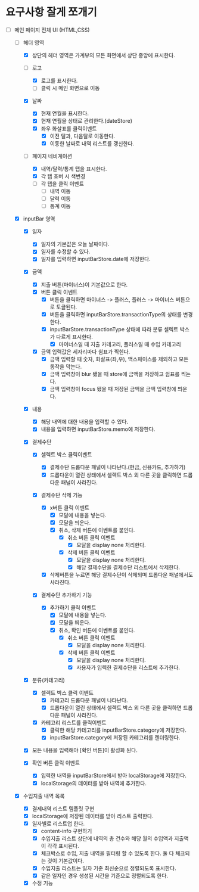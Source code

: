 # 요구사항 잘게 쪼개기

- [ ] 메인 페이지 전체 UI (HTML,CSS)

  - [ ] 헤더 영역

    - [x] 상단의 헤더 영역은 가계부의 모든 화면에서 상단 중앙에 표시한다.

    - [ ] 로고

      - [x] 로고를 표시한다.
      - [ ] 클릭 시 메인 화면으로 이동

    - [x] 날짜

      - [x] 현재 연월을 표시한다.
      - [x] 현재 연월을 상태로 관리한다.(dateStore)
      - [x] 좌우 화살표를 클릭이벤트
        - [x] 이전 달과, 다음달로 이동한다.
        - [x] 이동한 날짜로 내역 리스트를 갱신한다.

    - [ ] 페이지 네비게이션

      - [x] 내역/달력/통계 탭을 표시한다.
      - [x] 각 탭 호버 시 색변경
      - [ ] 각 탭을 클릭 이벤트
        - [ ] 내역 이동
        - [ ] 달력 이동
        - [ ] 통계 이동

  - [x] inputBar 영역

    - [x] 일자

      - [x] 일자의 기본값은 오늘 날짜이다.
      - [x] 일자를 수정할 수 있다.
      - [x] 일자를 입력하면 inputBarStore.date에 저장한다.

    - [x] 금액

      - [x] 지출 버튼(마이너스)이 기본값으로 한다.
      - [x] 버튼 클릭 이벤트
        - [x] 버튼을 클릭하면 마이너스 -> 플러스, 플러스 -> 마이너스 버튼으로 토글된다.
        - [x] 버튼을 클릭하면 inputBarStore.transactionType의 상태를 변경한다.
        - [x] inputBarStore.transactionType 상태에 따라 분류 셀렉트 박스가 다르게 표시한다.
          - [x] 마이너스일 때 지출 카테고리, 플러스일 때 수입 카테고리
      - [x] 금액 입력값은 세자리마다 쉼표가 찍힌다.
        - [x] 금액 입력할 때 숫자, 화살표(좌,우), 백스페이스를 제외하고 모든 동작을 막는다.
        - [x] 금액 입력창이 blur 됐을 때 store에 금액을 저장하고 쉼표를 찍는다.
        - [x] 금액 입력창이 focus 됐을 때 저장된 금액을 금액 입력창에 띄운다.

    - [x] 내용

      - [x] 해당 내역에 대한 내용을 입력할 수 있다.
      - [x] 내용을 입력하면 inputBarStore.memo에 저장한다.

    - [x] 결제수단

      - [x] 셀렉트 박스 클릭이벤트

        - [x] 결제수단 드롭다운 패널이 나타난다.(현금, 신용카드, 추가하기)
        - [x] 드롭다운이 열린 상태에서 셀렉트 박스 외 다른 곳을 클릭하면 드롭다운 패널이 사라진다.

      - [x] 결제수단 삭제 기능

        - [x] x버튼 클릭 이벤트
          - [x] 모달에 내용을 넣는다.
          - [x] 모달을 띄운다.
          - [x] 취소, 삭제 버튼에 이벤트를 붙인다.
            - [x] 취소 버튼 클릭 이벤트
              - [x] 모달을 display none 처리한다.
            - [x] 삭제 버튼 클릭 이벤트
              - [x] 모달을 display none 처리한다.
              - [x] 해당 결제수단을 결제수단 리스트에서 삭제한다.
        - [x] 삭제버튼을 누르면 해당 결제수단이 삭제되며 드롭다운 패널에서도 사라진다.

      - [x] 결제수단 추가하기 기능

        - [x] 추가하기 클릭 이벤트
          - [x] 모달에 내용을 넣는다.
          - [x] 모달을 띄운다.
          - [x] 취소, 확인 버튼에 이벤트를 붙인다.
            - [x] 취소 버튼 클릭 이벤트
              - [x] 모달을 display none 처리한다.
            - [x] 삭제 버튼 클릭 이벤트
              - [x] 모달을 display none 처리한다.
              - [x] 사용자가 입력한 결제수단을 리스트에 추가한다.

    - [x] 분류(카테고리)

      - [x] 셀렉트 박스 클릭 이벤트
        - [x] 카테고리 드롭다운 패널이 나타난다.
        - [x] 드롭다운이 열린 상태에서 셀렉트 박스 외 다른 곳을 클릭하면 드롭다운 패널이 사라진다.
      - [x] 카테고리 리스트를 클릭이벤트
        - [x] 클릭한 해당 카테고리를 inputBarStore.category에 저장한다.
        - [x] inputBarStore.category에 저장된 카테고리를 렌더링한다.

    - [x] 모든 내용을 입력해야 [확인 버튼]이 활성화 된다.
    - [x] 확인 버튼 클릭 이벤트
      - [x] 입력한 내역을 inputBarStore에서 받아 localStorage에 저장한다.
      - [x] localStorage의 데이터를 받아 내역에 추가한다.

  - [x] 수입지출 내역 목록
    - [x] 결제내역 리스트 템플릿 구현
    - [x] localStorage에 저장된 데이터를 받아 리스트 출력한다.
    - [x] 일자별로 리스트업 한다.
      - [x] content-info 구현하기
      - [x] 수입지출 리스트 상단에 내역의 총 건수와 해당 월의 수입액과 지출액이 각각 표시된다.
      - [x] 체크박스로 수입, 지출 내역을 필터링 할 수 있도록 한다. 둘 다 체크되는 것이 기본값이다.
      - [x] 수입지출 리스트는 일자 기준 최신순으로 정렬되도록 표시한다.
      - [x] 같은 일자인 경우 생성된 시간을 기준으로 정렬되도록 한다.
    - [x] 수정 기능
